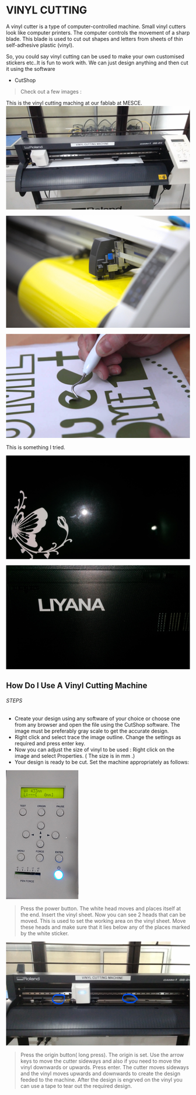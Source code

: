 # VINYL CUTTING

A vinyl cutter is a type of computer-controlled machine. Small vinyl cutters look like computer printers. The computer controls the movement of a sharp blade. This blade is used to cut out shapes and letters from sheets of thin self-adhesive plastic (vinyl).

So, you could say vinyl cutting can be used to make your own customised stickers etc..It is fun to work with. We can just design anything and then cut it using the software
* CutShop

>Check out a few images :

This is the vinyl cutting maching at our fablab at MESCE.
![Vinyl cutting](/images/vinylcutter.jpg)

![Vinyl](/images/vc1.jpg)


![Vinyl](/images/vc2.jpg)


This is something I tried.


![Vinyl](/images/vc3.jpg)


![Vinyl](/images/vc4.jpg)

## How Do I Use A Vinyl Cutting Machine

###### STEPS

* Create your design using any software of your choice or choose one from any browser and open the file using the CutShop software.
The image must be preferably gray scale to get the accurate design. 
* Right click and select trace the image outline. Change the settings as required and press enter key.
* Now you can adjust the size of vinyl to be used : Right click on the image and select Properties. ( The size is in mm .)
* Your design is ready to be cut. Set the machine appropriately as follows:

![Vinyl](/images/vc8.png)

>Press the power button. The white head moves and places itself at the end. Insert the vinyl sheet.
>Now you can see 2 heads that can be moved. This is used to set the working area on the vinyl sheet. Move these heads and make sure that it lies below any of the places marked by the white sticker.

![Vinyl](/images/vc6.jpg)

>Press the origin button( long press). The origin is set.
>Use the arrow keys to move the cutter sideways and also if you need to move the vinyl downwards or upwards.
>Press enter. The cutter moves sideways and the vinyl moves upwards and downwards to create the design feeded to the machine.
>After the design is engrved on the vinyl you can use a tape to tear out the required design.

